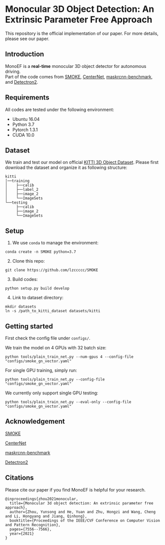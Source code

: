 # Monocular 3D Object Detection: An Extrinsic Parameter Free Approach

This repository is the official implementation of our paper.
For more details, please see our paper.

## Introduction
MonoEF is a **real-time** monocular 3D object detector for autonomous driving.  
Part of the code comes from [SMOKE](https://github.com/lzccccc/SMOKE),
[CenterNet](https://github.com/xingyizhou/CenterNet), 
[maskrcnn-benchmark](https://github.com/facebookresearch/maskrcnn-benchmark),
and [Detectron2](https://github.com/facebookresearch/detectron2).


## Requirements
All codes are tested under the following environment:
*   Ubuntu 16.04
*   Python 3.7
*   Pytorch 1.3.1
*   CUDA 10.0

## Dataset
We train and test our model on official [KITTI 3D Object Dataset](http://www.cvlibs.net/datasets/kitti/eval_object.php?obj_benchmark=3d). 
Please first download the dataset and organize it as following structure:
```
kitti
│──training
│    ├──calib 
│    ├──label_2 
│    ├──image_2
│    └──ImageSets
└──testing
     ├──calib 
     ├──image_2
     └──ImageSets
```  

## Setup
1. We use `conda` to manage the environment:
```
conda create -n SMOKE python=3.7
```

2. Clone this repo:
```
git clone https://github.com/lzccccc/SMOKE
```

3. Build codes:
```
python setup.py build develop
```

4. Link to dataset directory:
```
mkdir datasets
ln -s /path_to_kitti_dataset datasets/kitti
```

## Getting started
First check the config file under `configs/`. 

We train the model on 4 GPUs with 32 batch size:
```
python tools/plain_train_net.py --num-gpus 4 --config-file "configs/smoke_gn_vector.yaml"
```

For single GPU training, simply run:
```
python tools/plain_train_net.py --config-file "configs/smoke_gn_vector.yaml"
```

We currently only support single GPU testing:
```
python tools/plain_train_net.py --eval-only --config-file "configs/smoke_gn_vector.yaml"
```

## Acknowledgement
[SMOKE](https://github.com/lzccccc/SMOKE)

[CenterNet](https://github.com/xingyizhou/CenterNet)

[maskrcnn-benchmark](https://github.com/facebookresearch/maskrcnn-benchmark)

[Detectron2](https://github.com/facebookresearch/detectron2)


## Citations
Please cite our paper if you find MonoEF is helpful for your research.
```
@inproceedings{zhou2021monocular,
  title={Monocular 3d object detection: An extrinsic parameter free approach},
  author={Zhou, Yunsong and He, Yuan and Zhu, Hongzi and Wang, Cheng and Li, Hongyang and Jiang, Qinhong},
  booktitle={Proceedings of the IEEE/CVF Conference on Computer Vision and Pattern Recognition},
  pages={7556--7566},
  year={2021}
}
```
